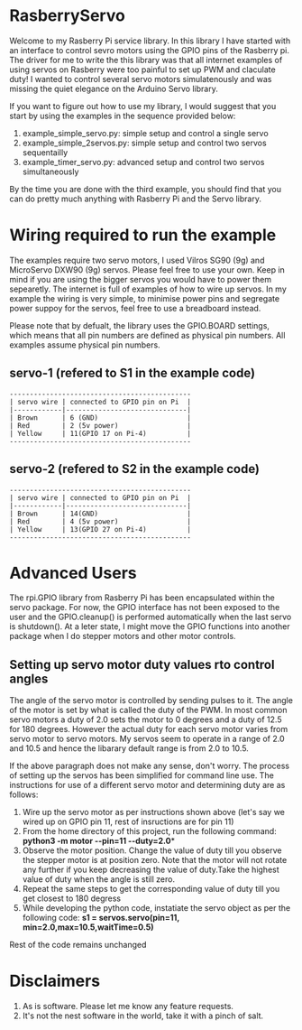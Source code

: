 # RasberryServo

Welcome to my Rasberry Pi service library. In this library I have started with an interface to control
sevro motors using the GPIO pins of the Rasberry pi. The driver for me to write the this library was that all
internet examples of using servos on Rasberry were too painful to set up PWM and claculate duty! I wanted to 
control several servo motors simulatenously and was missing the quiet elegance on the Arduino Servo library.

If you want to figure out how to use my library, I would suggest
that you start by using the examples in the sequence provided below:

1. example_simple_servo.py: simple setup and control a single servo
2. example_simple_2servos.py: simple setup and control two servos sequentailly
3. example_timer_servo.py: advanced setup and control two servos simultaneously

By the time you are done with the third example, you should find that you can do pretty much anything with
Rasberry Pi and the Servo library.

Wiring required to run the example
==================================

The examples require two servo motors, I used Vilros SG90 (9g) and MicroServo DXW90 (9g) servos. Please feel free 
to use your own. Keep in mind if you are using the bigger servos you would have to power them sepearetly. The internet
is full of examples of how to wire up servos. In my example the wiring is very simple, to minimise power pins and segregate
power suppoy for the servos, feel free to use a breadboard instead.

Please note that by defualt, the library uses the GPIO.BOARD settings, which means that all pin numbers are defined as physical pin numbers. All examples assume physical pin numbers.

 servo-1 (refered to S1 in the example code)
 -------------------------------------------
 
    ---------------------------------------------
    | servo wire | connected to GPIO pin on Pi  |
    |------------|------------------------------|
    | Brown      | 6 (GND)                      |
    | Red        | 2 (5v power)                 |
    | Yellow     | 11(GPIO 17 on Pi-4)          |
    ---------------------------------------------


 servo-2 (refered to S2 in the example code)
 -------------------------------------------
 
    ---------------------------------------------
    | servo wire | connected to GPIO pin on Pi  |
    |------------|------------------------------|
    | Brown      | 14(GND)                      |
    | Red        | 4 (5v power)                 |
    | Yellow     | 13(GPIO 27 on Pi-4)          |
    ---------------------------------------------


Advanced Users
==============
The rpi.GPIO library from Rasberry Pi has been encapsulated within the servo package. For now, the GPIO interface 
has not been exposed to the user and the GPIO.cleanup() is performed automatically when the last servo is shutdown().
At a leter state, I might move the GPIO functions into another package when I do stepper motors and other motor
controls.

Setting up servo motor duty values rto control angles
-----------------------------------------------------
The angle of the servo motor is controlled by sending pulses to it. The angle of the motor is set by what is called the duty of the PWM. 
In most common servo motors a duty of 2.0 sets the motor to 0 degrees and a duty of 12.5 for 180 degrees. However the actual duty  for each servo 
motor varies from servo motor to servo motors. My servos seem to operate in a range of 2.0 and 10.5 and hence the libarary default range is
from 2.0 to 10.5.

If the above paragraph does not make any sense, don't worry. The process of setting up the servos has been simplified for command line use. 
The instructions for use of a different servo motor and determining duty are as follows: 
1. Wire up the servo motor as per instructions shown above (let's say we wired up on GPIO pin 11, rest of insructions are for pin 11)
2. From the home directory of this project, run the following command:
**python3 -m motor --pin=11 --duty=2.0***
3. Observe the motor position. Change the value of duty till you observe the stepper motor is at position zero. Note that the motor will not rotate any further if you keep decreasing the value of duty.Take the highest value of duty when the angle is still zero.
4. Repeat the same steps to get the corresponding value of duty till you get closest to 180 degress
5. While developing the python code, instatiate the servo object as per the following code:
**s1 = servos.servo(pin=11, min=2.0,max=10.5,waitTime=0.5)**

Rest of the code remains unchanged

Disclaimers
===========
1. As is software. Please let me know any feature requests.
2. It's not the nest software in the world, take it with a pinch of salt.


